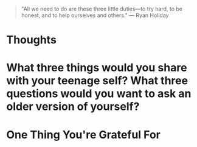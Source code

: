 
> \"All we need to do are these three little duties—to try hard, to be honest, and to help ourselves and others.\" — Ryan Holiday

# Thoughts

# What three things would you share with your teenage self? What three questions would you want to ask an older version of yourself?

# One Thing You're Grateful For

